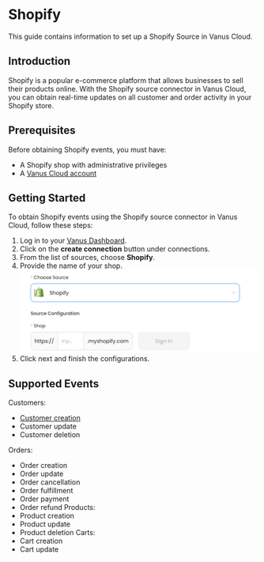 # Shopify

This guide contains information to set up a Shopify Source in Vanus Cloud.

## Introduction

Shopify is a popular e-commerce platform that allows businesses to sell their products online. With the Shopify source connector in Vanus Cloud, you can obtain real-time updates on all customer and order activity in your Shopify store.

## Prerequisites

Before obtaining Shopify events, you must have:

- A Shopify shop with administrative privileges
- A [Vanus Cloud account](https://cloud.vanus.ai)

## Getting Started

To obtain Shopify events using the Shopify source connector in Vanus Cloud, follow these steps:

1. Log in to your [Vanus Dashboard](https://cloud.vanus.ai/dashboard).
2. Click on the **create connection** button under connections.
2. From the list of sources, choose **Shopify**.
3. Provide the name of your shop.
   ![](content/user-guides/connector-guides/source/shopify/images/shopify.png)
3. Click next and finish the configurations.


## Supported Events

Customers: 
- [Customer creation](content/user-guides/connector-guides/source/shopify/events.md#customer-creation)
- Customer update 
- Customer deletion

Orders: 
- Order creation 
- Order update 
- Order cancellation 
- Order fulfillment
- Order payment 
- Order refund
Products:
- Product creation 
- Product update 
- Product deletion
Carts:
- Cart creation 
- Cart update
